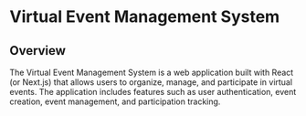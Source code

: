 # Virtual Event Management System

## Overview

The Virtual Event Management System is a web application built with React (or Next.js) that allows users to organize, manage, and participate in virtual events. The application includes features such as user authentication, event creation, event management, and participation tracking.
